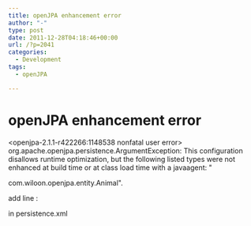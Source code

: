 ```yaml
---
title: openJPA enhancement error
author: "-"
type: post
date: 2011-12-28T04:18:46+00:00
url: /?p=2041
categories:
  - Development
tags:
  - openJPA

---
```

# openJPA enhancement error
<openjpa-2.1.1-r422266:1148538 nonfatal user error> org.apache.openjpa.persistence.ArgumentException: This configuration disallows runtime optimization, but the following listed types were not enhanced at build time or at class load time with a javaagent: "
  
com.wiloon.openjpa.entity.Animal".

add line :

<property name="openjpa.RuntimeUnenhancedClasses" value="supported" />

in persistence.xml